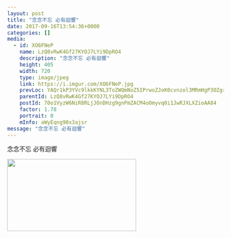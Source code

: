 ```yaml
---
layout: post
title: "念念不忘 必有迴響" 
date: 2017-09-16T13:54:36+0000 
categories: [] 
media:
  - id: XO6FNeP
    name: LzQ8vRwK4Gf27KYOJ7LYi9DpRO4
    description: "念念不忘 必有迴響"   
    height: 405
    width: 720
    type: image/jpeg
    link: https://i.imgur.com/XO6FNeP.jpg
    prevLoc: YAQr1kP3YVc9lkkKYNL3ToZWQmNoZ5IPrwoZJoK0cvnzol3MRmHgP3OZgrgLTPGLRq07M4uWMK85mzVQf89ArzN7GEHK6DBZGzEYuLXW8QVwN1c9oqBLAAoAIY6xV17gX6tz7PAv2g8ASkMNNpPM6EcxwqQDX6y5H4pXY4VLv9s7RR1qvw4NH74PDrrwyytX3QOMAkQ2cQyQpMmJVrHKnMONq7LwtAWGLJ1ljlUgp2L6NozxinEBLOjL5ZC4k8QkL9qjH4J
    parentId: LzQ8vRwK4Gf27KYOJ7LYi9DpRO4
    postId: 70o1VyzW6NiR8RLjJOnDHzg9gnPmZACM4oOmyvq0i1JwRJXLXZioAA84
    factor: 1.78
    portrait: 0
    mInfo: aWyEqng90x3ajsr
message: "念念不忘 必有迴響"
---
```


念念不忘 必有迴響


[//]: #media:  
<a href="https://i.imgur.com/XO6FNeP.jpg"><img src="https://i.imgur.com/XO6FNeP.jpg" height="168" width="300" /></a> 
 
